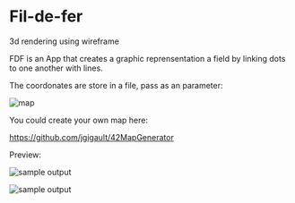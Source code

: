 # Fil-de-fer
3d rendering using wireframe

FDF is an App that creates a graphic reprensentation a field by linking dots to one another with lines.

The coordonates are store in a file, pass as an parameter:

![map](https://camo.githubusercontent.com/83bc066a2092d26e494d489ff0c7728e2126de95/687474703a2f2f692e696d6775722e636f6d2f775a516a4e53622e706e67)


You could create your own map here:

https://github.com/jgigault/42MapGenerator

Preview:

![sample output](https://camo.githubusercontent.com/5b1b75b2842d38d8e7fba3707969ff1351b89e38/687474703a2f2f692e696d6775722e636f6d2f6e334b326c68342e706e67)

![sample output](https://camo.githubusercontent.com/01bdc001853496114564062467916bf7e7854865/687474703a2f2f692e696d6775722e636f6d2f706b4f70584c582e706e67)
